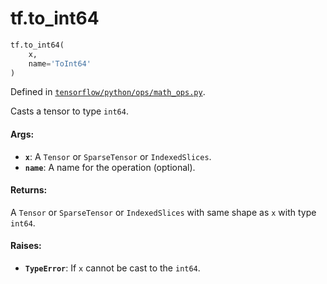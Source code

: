 <div itemscope itemtype="http://developers.google.com/ReferenceObject">
<meta itemprop="name" content="tf.to_int64" />
<meta itemprop="path" content="Stable" />
</div>

# tf.to_int64

``` python
tf.to_int64(
    x,
    name='ToInt64'
)
```



Defined in [`tensorflow/python/ops/math_ops.py`](https://www.tensorflow.org/code/tensorflow/python/ops/math_ops.py).

Casts a tensor to type `int64`.

#### Args:

* <b>`x`</b>: A `Tensor` or `SparseTensor` or `IndexedSlices`.
* <b>`name`</b>: A name for the operation (optional).


#### Returns:

A `Tensor` or `SparseTensor` or `IndexedSlices` with same shape as `x` with
type `int64`.


#### Raises:

* <b>`TypeError`</b>: If `x` cannot be cast to the `int64`.
